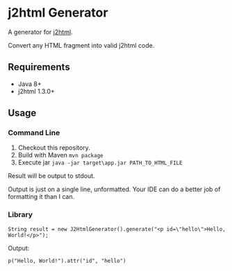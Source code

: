 # j2html Generator

A generator for [j2html](https://github.com/tipsy/j2html).

Convert any HTML fragment into valid j2html code.

## Requirements

* Java 8+
* j2html 1.3.0+

## Usage

### Command Line

1. Checkout this repository.
2. Build with Maven `mvn package`
3. Execute jar `java -jar target\app.jar PATH_TO_HTML_FILE`

Result will be output to stdout.

Output is just on a single line, unformatted. Your IDE can do a better job of formatting it
than I can.

### Library

    String result = new J2HtmlGenerator().generate("<p id=\"hello\">Hello, World!</p>");

Output:

    p("Hello, World!").attr("id", "hello")
